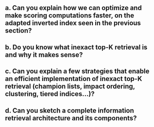 ## a. Can you explain how we can optimize and make scoring computations faster, on the adapted inverted index seen in the previous section?

## b. Do you know what inexact top-K retrieval is and why it makes sense?

## c. Can you explain a few strategies that enable an efficient implementation of inexact top-K retrieval (champion lists, impact ordering, clustering, tiered indices...)?

## d. Can you sketch a complete information retrieval architecture and its components?
